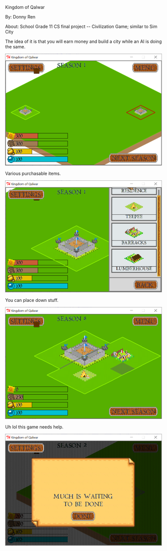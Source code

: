 Kingdom of Qalwar

By: Donny Ren

About: School Grade 11 CS final project -- Civilization Game; similar to Sim City

The idea of it is that you will earn money and build a city while an AI is doing the same.

![](ScreenShots/Start.png)

Various purchasable items.

![](ScreenShots/Menu.png)

You can place down stuff.

![](ScreenShots/PlacingDownStuff.png)

Uh lol this game needs help.

![](ScreenShots/LolNotDone.png)
